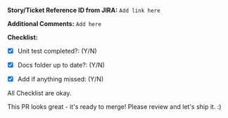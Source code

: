 **Story/Ticket Reference ID from JIRA:**
`Add link here`

**Additional Comments:**
`Add here`

**Checklist:**

- [x] Unit test completed?: (Y/N)
- [x] Docs folder up to date?: (Y/N)
- [x] Add if anything missed: (Y/N)


All Checklist are okay.

This PR looks great - it's ready to merge! Please review and let's ship it. :)